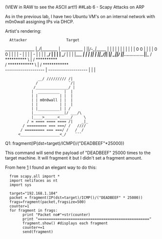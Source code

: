 (VIEW in RAW to see the ASCII art!!)
##Lab 6 - Scapy Attacks on ARP

As in the previous lab, I have two Ubuntu VM's on an internal network with m0n0wall assigning IPs via DHCP.

Artist's rendering:

      Attacker                  Target
   _______________          |*\_/*|________
  |  ___________  |        ||_/-\_|______  |
  | |           | |        | |           | |
  | |   0   0   | |        | |   0   0   | |
  | |     -     | |        | |     -     | |
  | |   \___/   | |        | |   \___/   | |
  | |___     ___| |        | |___________| |
  |_____|\_/|_____|        |_______________|
    _|__|/ \|_|_.............._|________|_
   / ********** \      |    / ********** \
 /  ************  \    |   /  ************  \
--------------------   |  --------------------
                       |
                       |
                       |
                                      
                   __/ ///////// /|
                  /              ¯/|
                 /_______________/ |
                |  __________  |  |
                | |          | |  |
                | | m0n0wall | |  |
                | |          | |  |
                | |__________| | /   
                |______________|/ ___/\
                |____>______<_____/     \
              / = ==== ==== ==== /|    _|_
            / ========= === ===/ /   ////
           / ========= === ===/ /   /  / 
          <__________________<_/    ¯¯¯


Q1: fragment(IP(dst=target)/ICMP()/("DEADBEEF"*25000))

This command will send the payload of "DEADBEEF" 25000 times to the target machine.  It will fragment it but I didn't set a fragment amount.

From here [1] I found an elegant way to do this:

      from scapy.all import *
      import netifaces as nt
      import sys
      
      target="192.168.1.104"
      packet = fragment(IP(dst=target)/ICMP()/("DEADBEEF" * 25000))
      frags=fragment(packet,fragsize=500)
      counter=1
      for fragment in frags:
            print "Packet no#"+str(counter)
            print "==================================================="
            fragment.show() #displays each fragment
            counter+=1
            send(fragment)













[1]: http://rtoodtoo.net/fragmented-ip-packet-forwarding/
